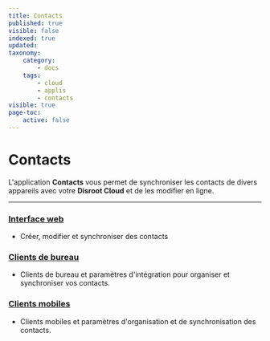 ```yaml
---
title: Contacts
published: true
visible: false
indexed: true
updated:
taxonomy:
    category:
        - docs
    tags:
        - cloud
        - applis
        - contacts
visible: true
page-toc:
    active: false
---
```


# Contacts
L'application **Contacts** vous permet de synchroniser les contacts de divers appareils avec votre **Disroot Cloud** et de les modifier en ligne.

---

### [Interface web](web)
- Créer, modifier et synchroniser des contacts

### [Clients de bureau](bureau)
- Clients de bureau et paramètres d'intégration pour organiser et synchroniser vos contacts.

### [Clients mobiles](/tutorials/cloud/clients/mobile)
- Clients mobiles et paramètres d'organisation et de synchronisation des contacts.
